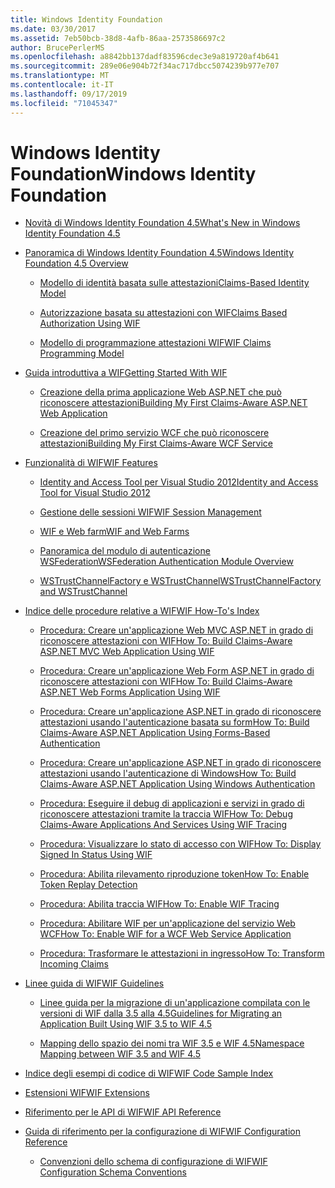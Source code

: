 ```yaml
---
title: Windows Identity Foundation
ms.date: 03/30/2017
ms.assetid: 7eb50bcb-38d8-4afb-86aa-2573586697c2
author: BrucePerlerMS
ms.openlocfilehash: a8842bb137dadf83596cdec3e9a819720af4b641
ms.sourcegitcommit: 289e06e904b72f34ac717dbcc5074239b977e707
ms.translationtype: MT
ms.contentlocale: it-IT
ms.lasthandoff: 09/17/2019
ms.locfileid: "71045347"
---
```

# <a name="windows-identity-foundation"></a><span data-ttu-id="51612-102">Windows Identity Foundation</span><span class="sxs-lookup"><span data-stu-id="51612-102">Windows Identity Foundation</span></span>

- [<span data-ttu-id="51612-103">Novità di Windows Identity Foundation 4.5</span><span class="sxs-lookup"><span data-stu-id="51612-103">What's New in Windows Identity Foundation 4.5</span></span>](whats-new-in-wif.md)

- [<span data-ttu-id="51612-104">Panoramica di Windows Identity Foundation 4.5</span><span class="sxs-lookup"><span data-stu-id="51612-104">Windows Identity Foundation 4.5 Overview</span></span>](wif-overview.md)

  - [<span data-ttu-id="51612-105">Modello di identità basata sulle attestazioni</span><span class="sxs-lookup"><span data-stu-id="51612-105">Claims-Based Identity Model</span></span>](claims-based-identity-model.md)

  - [<span data-ttu-id="51612-106">Autorizzazione basata su attestazioni con WIF</span><span class="sxs-lookup"><span data-stu-id="51612-106">Claims Based Authorization Using WIF</span></span>](claims-based-authorization-using-wif.md)

  - [<span data-ttu-id="51612-107">Modello di programmazione attestazioni WIF</span><span class="sxs-lookup"><span data-stu-id="51612-107">WIF Claims Programming Model</span></span>](wif-claims-programming-model.md)

- [<span data-ttu-id="51612-108">Guida introduttiva a WIF</span><span class="sxs-lookup"><span data-stu-id="51612-108">Getting Started With WIF</span></span>](getting-started-with-wif.md)

  - [<span data-ttu-id="51612-109">Creazione della prima applicazione Web ASP.NET che può riconoscere attestazioni</span><span class="sxs-lookup"><span data-stu-id="51612-109">Building My First Claims-Aware ASP.NET Web Application</span></span>](building-my-first-claims-aware-aspnet-web-app.md)

  - [<span data-ttu-id="51612-110">Creazione del primo servizio WCF che può riconoscere attestazioni</span><span class="sxs-lookup"><span data-stu-id="51612-110">Building My First Claims-Aware WCF Service</span></span>](building-my-first-claims-aware-wcf-service.md)

- [<span data-ttu-id="51612-111">Funzionalità di WIF</span><span class="sxs-lookup"><span data-stu-id="51612-111">WIF Features</span></span>](wif-features.md)

  - [<span data-ttu-id="51612-112">Identity and Access Tool per Visual Studio 2012</span><span class="sxs-lookup"><span data-stu-id="51612-112">Identity and Access Tool for Visual Studio 2012</span></span>](identity-and-access-tool-for-vs.md)

  - [<span data-ttu-id="51612-113">Gestione delle sessioni WIF</span><span class="sxs-lookup"><span data-stu-id="51612-113">WIF Session Management</span></span>](wif-session-management.md)

  - [<span data-ttu-id="51612-114">WIF e Web farm</span><span class="sxs-lookup"><span data-stu-id="51612-114">WIF and Web Farms</span></span>](wif-and-web-farms.md)

  - [<span data-ttu-id="51612-115">Panoramica del modulo di autenticazione WSFederation</span><span class="sxs-lookup"><span data-stu-id="51612-115">WSFederation Authentication Module Overview</span></span>](wsfederation-authentication-module-overview.md)

  - [<span data-ttu-id="51612-116">WSTrustChannelFactory e WSTrustChannel</span><span class="sxs-lookup"><span data-stu-id="51612-116">WSTrustChannelFactory and WSTrustChannel</span></span>](wstrustchannelfactory-and-wstrustchannel.md)

- [<span data-ttu-id="51612-117">Indice delle procedure relative a WIF</span><span class="sxs-lookup"><span data-stu-id="51612-117">WIF How-To's Index</span></span>](wif-how-tos-index.md)

  - [<span data-ttu-id="51612-118">Procedura: Creare un'applicazione Web MVC ASP.NET in grado di riconoscere attestazioni con WIF</span><span class="sxs-lookup"><span data-stu-id="51612-118">How To: Build Claims-Aware ASP.NET MVC Web Application Using WIF</span></span>](how-to-build-claims-aware-aspnet-mvc-web-app-using-wif.md)

  - [<span data-ttu-id="51612-119">Procedura: Creare un'applicazione Web Form ASP.NET in grado di riconoscere attestazioni con WIF</span><span class="sxs-lookup"><span data-stu-id="51612-119">How To: Build Claims-Aware ASP.NET Web Forms Application Using WIF</span></span>](how-to-build-claims-aware-aspnet-web-forms-app-using-wif.md)

  - [<span data-ttu-id="51612-120">Procedura: Creare un'applicazione ASP.NET in grado di riconoscere attestazioni usando l'autenticazione basata su form</span><span class="sxs-lookup"><span data-stu-id="51612-120">How To: Build Claims-Aware ASP.NET Application Using Forms-Based Authentication</span></span>](claims-aware-aspnet-app-forms-authentication.md)

  - [<span data-ttu-id="51612-121">Procedura: Creare un'applicazione ASP.NET in grado di riconoscere attestazioni usando l'autenticazione di Windows</span><span class="sxs-lookup"><span data-stu-id="51612-121">How To: Build Claims-Aware ASP.NET Application Using Windows Authentication</span></span>](how-to-build-claims-aware-aspnet-app-using-windows-authentication.md)

  - [<span data-ttu-id="51612-122">Procedura: Eseguire il debug di applicazioni e servizi in grado di riconoscere attestazioni tramite la traccia WIF</span><span class="sxs-lookup"><span data-stu-id="51612-122">How To: Debug Claims-Aware Applications And Services Using WIF Tracing</span></span>](how-to-debug-claims-aware-applications-and-services-using-wif-tracing.md)

  - [<span data-ttu-id="51612-123">Procedura: Visualizzare lo stato di accesso con WIF</span><span class="sxs-lookup"><span data-stu-id="51612-123">How To: Display Signed In Status Using WIF</span></span>](how-to-display-signed-in-status-using-wif.md)

  - [<span data-ttu-id="51612-124">Procedura: Abilita rilevamento riproduzione token</span><span class="sxs-lookup"><span data-stu-id="51612-124">How To: Enable Token Replay Detection</span></span>](how-to-enable-token-replay-detection.md)

  - [<span data-ttu-id="51612-125">Procedura: Abilita traccia WIF</span><span class="sxs-lookup"><span data-stu-id="51612-125">How To: Enable WIF Tracing</span></span>](how-to-enable-wif-tracing.md)

  - [<span data-ttu-id="51612-126">Procedura: Abilitare WIF per un'applicazione del servizio Web WCF</span><span class="sxs-lookup"><span data-stu-id="51612-126">How To: Enable WIF for a WCF Web Service Application</span></span>](how-to-enable-wif-for-a-wcf-web-service-application.md)

  - [<span data-ttu-id="51612-127">Procedura: Trasformare le attestazioni in ingresso</span><span class="sxs-lookup"><span data-stu-id="51612-127">How To: Transform Incoming Claims</span></span>](how-to-transform-incoming-claims.md)

- [<span data-ttu-id="51612-128">Linee guida di WIF</span><span class="sxs-lookup"><span data-stu-id="51612-128">WIF Guidelines</span></span>](wif-guidelines.md)

  - [<span data-ttu-id="51612-129">Linee guida per la migrazione di un'applicazione compilata con le versioni di WIF dalla 3.5 alla 4.5</span><span class="sxs-lookup"><span data-stu-id="51612-129">Guidelines for Migrating an Application Built Using WIF 3.5 to WIF 4.5</span></span>](guidelines-for-migrating-an-application-built-using-wif-3-5-to-wif-4-5.md)

  - [<span data-ttu-id="51612-130">Mapping dello spazio dei nomi tra WIF 3.5 e WIF 4.5</span><span class="sxs-lookup"><span data-stu-id="51612-130">Namespace Mapping between WIF 3.5 and WIF 4.5</span></span>](namespace-mapping-between-wif-3-5-and-wif-4-5.md)

- [<span data-ttu-id="51612-131">Indice degli esempi di codice di WIF</span><span class="sxs-lookup"><span data-stu-id="51612-131">WIF Code Sample Index</span></span>](wif-code-sample-index.md)

- [<span data-ttu-id="51612-132">Estensioni WIF</span><span class="sxs-lookup"><span data-stu-id="51612-132">WIF Extensions</span></span>](wif-extensions.md)

- [<span data-ttu-id="51612-133">Riferimento per le API di WIF</span><span class="sxs-lookup"><span data-stu-id="51612-133">WIF API Reference</span></span>](wif-api-reference.md)

- [<span data-ttu-id="51612-134">Guida di riferimento per la configurazione di WIF</span><span class="sxs-lookup"><span data-stu-id="51612-134">WIF Configuration Reference</span></span>](wif-configuration-reference.md)

  - [<span data-ttu-id="51612-135">Convenzioni dello schema di configurazione di WIF</span><span class="sxs-lookup"><span data-stu-id="51612-135">WIF Configuration Schema Conventions</span></span>](wif-configuration-schema-conventions.md)
